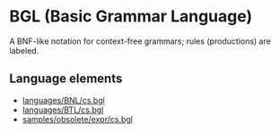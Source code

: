 # BGL (Basic Grammar Language)
A BNF-like notation for context-free grammars; rules (productions) are labeled.
## Language elements
* [languages/BNL/cs.bgl](../../languages/BNL/cs.bgl)
* [languages/BTL/cs.bgl](../../languages/BTL/cs.bgl)
* [samples/obsolete/expr/cs.bgl](../../samples/obsolete/expr/cs.bgl)
